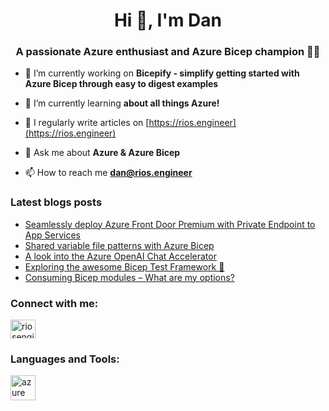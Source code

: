 <h1 align="center">Hi 👋, I'm Dan</h1>
<h3 align="center">A passionate Azure enthusiast and Azure Bicep champion 👑🦾 </h3>

- 🔭 I’m currently working on **Bicepify - simplify getting started with Azure Bicep through easy to digest examples**

- 🌱 I’m currently learning **about all things Azure!**

- 📝 I regularly write articles on [https://rios.engineer](https://rios.engineer)

- 💬 Ask me about **Azure & Azure Bicep**

- 📫 How to reach me **dan@rios.engineer**

### Latest blogs posts
<!-- BLOG-POST-LIST:START -->
- [Seamlessly deploy Azure Front Door Premium with Private Endpoint to App Services](https://rios.engineer/seamlessly-deploy-azure-front-door-premium-with-private-endpoint-to-app-services/)
- [Shared variable file patterns with Azure Bicep](https://rios.engineer/harness-shared-variable-file-patterns-with-bicep/)
- [A look into the Azure OpenAI Chat Accelerator](https://rios.engineer/a-look-into-the-azure-openai-chat-accelerator/)
- [Exploring the awesome Bicep Test Framework 🧪](https://rios.engineer/exploring-the-bicep-test-framework-%f0%9f%a7%aa/)
- [Consuming Bicep modules – What are my options?](https://rios.engineer/consuming-bicep-modules-what-are-my-options/)
<!-- BLOG-POST-LIST:END -->

<h3 align="left">Connect with me:</h3>
<p align="left">
<a href="https://linkedin.com/in/riosengineer" target="blank"><img align="center" src="https://raw.githubusercontent.com/rahuldkjain/github-profile-readme-generator/master/src/images/icons/Social/linked-in-alt.svg" alt="riosengineer" height="30" width="40" /></a>
</p>

<h3 align="left">Languages and Tools:</h3>
<p align="left"> <a href="https://azure.microsoft.com/en-in/" target="_blank" rel="noreferrer"> <img src="https://www.vectorlogo.zone/logos/microsoft_azure/microsoft_azure-icon.svg" alt="azure" width="40" height="40"/> </a> </p>
